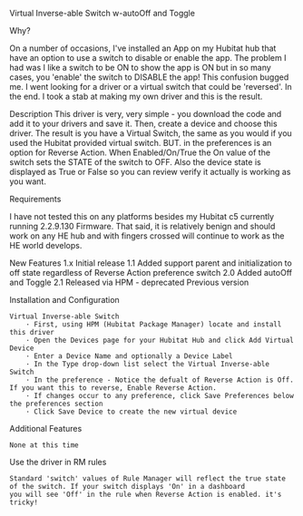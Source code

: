 Virtual Inverse-able Switch w-autoOff and Toggle

Why?

On a number of occasions, I've installed an App on my Hubitat hub that have an option to use a switch to disable or enable the app.
The problem I had was I like a switch to be ON to show the app is ON but in so many cases, you 'enable' the switch to DISABLE the app!
This confusion bugged me. I went looking for a driver or a virtual switch that could be 'reversed'.  In the end. I took a stab at 
making my own driver and this is the result.

Description
This driver is very, very simple - you download the code and add it to your drivers and save it.  Then, create a device and choose this driver.
The result is you have a Virtual Switch, the same as you would if you used the Hubitat provided virtual switch.
BUT. in the preferences is an option for Reverse Action.  When Enabled/On/True the On value of the switch sets the STATE of the switch to OFF.
Also the device state is displayed as True or False so you can review verify it actually is working as you want.


Requirements

I have not tested this on any platforms besides my Hubitat c5 currently running 2.2.9.130 Firmware.  That said, it is relatively benign and should work on any HE hub and with fingers crossed will continue to work as the HE world develops.

New Features
1.x		Initial release
1.1		Added support parent and initialization to off state regardless of Reverse Action preference switch
2.0     Added autoOff and Toggle
2.1     Released via HPM - deprecated Previous version

Installation and Configuration

    Virtual Inverse-able Switch
        · First, using HPM (Hubitat Package Manager) locate and install this driver
        · Open the Devices page for your Hubitat Hub and click Add Virtual Device
        · Enter a Device Name and optionally a Device Label
        · In the Type drop-down list select the Virtual Inverse-able Switch
        · In the preference - Notice the defualt of Reverse Action is Off.  If you want this to reverse, Enable Reverse Action.
        · If changes occur to any preference, click Save Preferences below the preferences section
        · Click Save Device to create the new virtual device
        
Additional Features

    None at this time

Use the driver in RM rules
    
    Standard 'switch' values of Rule Manager will reflect the true state of the switch. If your switch displays 'On' in a dashboard
    you will see 'Off' in the rule when Reverse Action is enabled. it's tricky!
